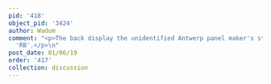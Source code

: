 ```yaml
---
pid: '418'
object_pid: '3424'
author: Wadum
comment: "<p>The back display the unidentified Antwerp panel maker's stamped mark
  'RB'.</p>\n"
post_date: 01/06/19
order: '417'
collection: discussion
---
```

